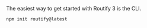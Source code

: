 
The easiest way to get started with Routify 3 is the CLI.

```
npm init routify@latest
```

<!-- routify:meta title="Starter Repo (CLI)" -->
